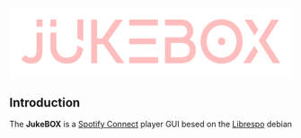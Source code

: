 ![JukeBOX logo](https://raw.githubusercontent.com/HBeserra/JukeBOX/main/juke.png)
## Introduction
The **JukeBOX**  is a  [Spotify Connect](https://www.spotify.com/connect/) player GUI besed on the  [Librespo](https://github.com/librespot-org/librespot-java)  debian 
<!--stackedit_data:
eyJoaXN0b3J5IjpbLTExNjU2NzE3NzddfQ==
-->